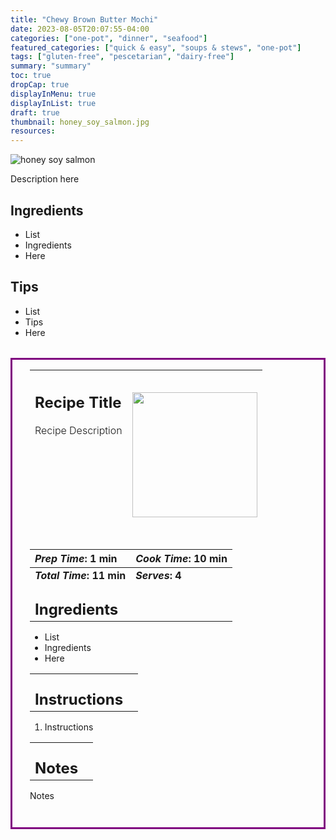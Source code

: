 ```yaml
---
title: "Chewy Brown Butter Mochi"
date: 2023-08-05T20:07:55-04:00
categories: ["one-pot", "dinner", "seafood"]
featured_categories: ["quick & easy", "soups & stews", "one-pot"]
tags: ["gluten-free", "pescetarian", "dairy-free"]
summary: "summary"
toc: true
dropCap: true
displayInMenu: true
displayInList: true
draft: true
thumbnail: honey_soy_salmon.jpg
resources:
---
```


![honey soy salmon](../../honey_soy_salmon.jpg)

Description here

## Ingredients

- List
- Ingredients
- Here

## Tips

- List
- Tips
- Here

<div style = "border-style: solid; border-width: 3px; border-color: purple; padding: 2em; padding-top:0em; margin-top:2rem;"  id = "recipe"> 

| <div style = "margin-bottom:10em;"><h2>Recipe Title</h2><p style = "font-weight: 300;">Recipe Description</p></div> | <img src="../../honey_soy_salmon.jpg"  width="200em" height="200em"> |
| :--- | :----: |

| _Prep Time_: 1 min  | _Cook Time_: 10 min  |
| :--- | :--- |
| **_Total Time_: 11 min** | **_Serves_: 4**  |
| <div><h2 style = "margin-top:1em; margin-bottom:0;" >Ingredients</h2></div>|   |
- List
- Ingredients
- Here

|   |    |
| :--- | :--- |
| <div><h2 style = "margin-top:1em; margin-bottom:0;" >Instructions</h2></div>|   |

1. Instructions

|   |    |
| :--- | :--- |
| <div><h2 style = "margin-top:1em; margin-bottom:0;" >Notes</h2></div>|   |

Notes

</div>
